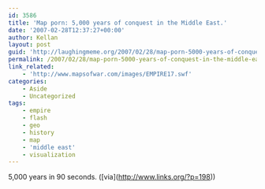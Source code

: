 ```yaml
---
id: 3586
title: 'Map porn: 5,000 years of conquest in the Middle East.'
date: '2007-02-28T12:37:27+00:00'
author: Kellan
layout: post
guid: 'http://laughingmeme.org/2007/02/28/map-porn-5000-years-of-conquest-in-the-middle-east/'
permalink: /2007/02/28/map-porn-5000-years-of-conquest-in-the-middle-east/
link_related:
    - 'http://www.mapsofwar.com/images/EMPIRE17.swf'
categories:
    - Aside
    - Uncategorized
tags:
    - empire
    - flash
    - geo
    - history
    - map
    - 'middle east'
    - visualization
---
```


5,000 years in 90 seconds. (\[via\](http://www.links.org/?p=198))